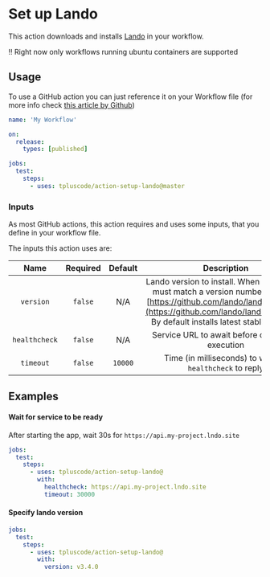 # Set up Lando

This action downloads and installs [Lando](https://lando.dev) in your workflow.

‼️ Right now only workflows running ubuntu containers are supported

## Usage

To use a GitHub action you can just reference it on your Workflow file
(for more info check [this article by Github](https://help.github.com/en/actions/automating-your-workflow-with-github-actions/configuring-a-workflow))

```yml
name: 'My Workflow'

on:
  release:
    types: [published]

jobs:
  test:
    steps:
      - uses: tpluscode/action-setup-lando@master
```

### Inputs

As most GitHub actions, this action requires and uses some inputs, that you define in
your workflow file.

The inputs this action uses are:

|     Name      | Required | Default |                                                                                                    Description                                                                                                    |
|:-------------:|:--------:|:-------:|:-----------------------------------------------------------------------------------------------------------------------------------------------------------------------------------------------------------------:|
|   `version`   | `false`  |   N/A   | Lando version to install. When specified, it must match a version number listed on [https://github.com/lando/lando/releases](https://github.com/lando/lando/releases). By default installs latest stable releasee |
| `healthcheck` |  `false`  |   N/A   |                                                                                 Service URL to await before continuing execution                                                                                  |
|   `timeout`   |  `false`  | `10000` |                                                                            Time (in milliseconds) to  wait for `healthcheck` to reply                                                                             |

## Examples

#### Wait for service to be ready

After starting the app, wait 30s for `https://api.my-project.lndo.site`

```yaml
jobs:
  test:
    steps:
      - uses: tpluscode/action-setup-lando@
        with:
          healthcheck: https://api.my-project.lndo.site
          timeout: 30000 
```

#### Specify lando version

```yaml
jobs:
  test:
    steps:
      - uses: tpluscode/action-setup-lando@
        with:
          version: v3.4.0
```
